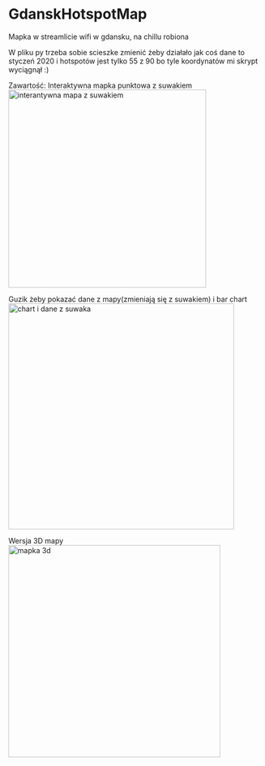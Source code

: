 # GdanskHotspotMap
Mapka w streamlicie wifi w gdansku, na chillu robiona


W pliku py trzeba sobie scieszke zmienić żeby działało jak coś
dane to styczeń 2020 i hotspotów jest tylko 55 z 90 bo tyle koordynatów mi skrypt wyciągnął :)


Zawartość:
Interaktywna mapka punktowa z suwakiem
<img width="390" alt="interantywna mapa z suwakiem" src="https://user-images.githubusercontent.com/69375838/236821695-faa2ce9b-1f02-42dc-9f00-dec79f520391.png">

Guzik żeby pokazać dane z mapy(zmieniają się z suwakiem) i bar chart
<img width="445" alt="chart i dane z suwaka" src="https://user-images.githubusercontent.com/69375838/236821928-cc4bb463-e5ec-4e24-bd1f-6a1215e1d4c9.png">


Wersja 3D mapy
<img width="418" alt="mapka 3d" src="https://user-images.githubusercontent.com/69375838/236821972-a3e31d6d-5f62-4467-8698-968386f4ae16.png">
